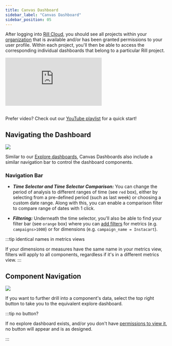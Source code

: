 ```yaml
---
title: Canvas Dashboard
sidebar_label: "Canvas Dashboard"
sidebar_position: 05
---
```



After logging into [Rill Cloud](https://ui.rilldata.com), you should see all projects within your [organization](/manage/organization-management#organization) that is available and/or has been granted permissions to your user profile. Within each project, you'll then be able to access the corresponding individual dashboards that belong to a particular Rill project. 


<div style={{ 
  position: "relative", 
  width: "100%", 
  paddingTop: "56.25%", 
  borderRadius: "15px",  /* Softer corners */
  boxShadow: "0px 4px 15px rgba(0, 0, 0, 0.2)"  /* Shadow effect */
}}>
  <iframe credentialless="true"
    src="https://www.youtube.com/embed/z3ZHqypdGgc?si=X_oH9_wgNaiGzKOZ"
    frameBorder="0"
    allow="accelerometer; autoplay; clipboard-write; encrypted-media; gyroscope; picture-in-picture; web-share"
    allowFullScreen
    style={{
      position: "absolute",
      top: 0,
      left: 0,
      width: "100%",
      height: "100%",
      borderRadius: "10px", 
    }}
  ></iframe>
</div>
<br/>

Prefer video? Check out our [YouTube playlist](https://www.youtube.com/watch?v=wTP46eOzoCk&list=PL_ZoDsg2yFKgi7ud_fOOD33AH8ONWQS7I&index=1) for a quick start!



## Navigating the Dashboard

<img src = '/img/explore/canvas/canvas-dashboard.png' class='rounded-gif' />
<br />


Similar to our [Explore dashboards](/explore/dashboard-101), Canvas Dashboards also include a similar navigation bar to control the dashboard components.

### Navigation Bar

- _**Time Selector and Time Selector Comparison:**_ You can change the period of analysis to different ranges of time (see `red` box), either by selecting from a pre-defined period (such as last week) or choosing a custom date range. Along with this, you can enable a comparison filter to compare range of dates with 1 click.

- _**Filtering:**_ Underneath the time selector, you'll also be able to find your filter bar (see `orange` box) where you can [add filters](/explore/filters/filters.md) for metrics (e.g. `campaigns>1000`) or for dimensions (e.g. `campaign_name = Instacart`).

:::tip identical names in metrics views

 If your dimensions or measures have the same name in your metrics view, filters will apply to all components, regardless if it's in a different metrics view.
 :::

<!-- - _**Alerts, Bookmarks and Sharing:**_ You can create an [alert](/explore/alerts) by selecting the bell, customizing the default view of the dashboard (see `purple` box) to a predefined set of metrics, dimensions, and filters by selecting the [bookmark](/explore/bookmarks.md), or share the dashboard ([internally by clicking the `Share` button](/manage/user-management#admin-invites-user-from-rill-cloud) or [externally via Public URLs](/explore/public-url.md)) . -->

## Component Navigation
<img src = '/img/explore/canvas/canvas-navigaton.png' class='rounded-gif' />
<br />


If you want to further drill into a component's data, select the top right button to take you to the equivalent explore dashboard.

:::tip no button?

If no explore dashboard exists, and/or you don't have [permissions to view it](/build/dashboards/#define-dashboard-access), no button will appear and is as designed.

:::